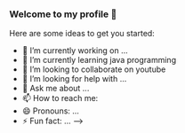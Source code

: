 ### Welcome to my profile 👋

Here are some ideas to get you started:

- 🔭 I’m currently working on ...
- 🌱 I’m currently learning java programming
- 👯 I’m looking to collaborate on youtube
- 🤔 I’m looking for help with ...
- 💬 Ask me about ...
- 📫 How to reach me:  
- 😄 Pronouns: ...
- ⚡ Fun fact: ...
-->
